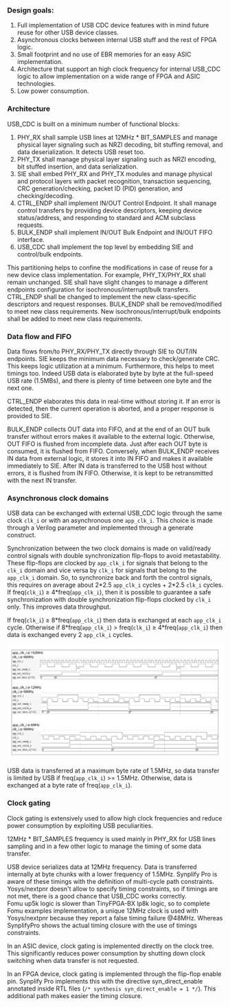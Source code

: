 ### Design goals:
1. Full implementation of USB CDC device features with in mind future reuse for other USB device classes.
2. Asynchronous clocks between internal USB stuff and the rest of FPGA logic.
3. Small footprint and no use of EBR memories for an easy ASIC implementation.
4. Architecture that support an high clock frequency for internal USB\_CDC logic to allow implementation on a wide range of FPGA and ASIC technologies.
5. Low power consumption.

### Architecture
USB\_CDC is built on a minimum number of functional blocks:

1. PHY\_RX shall sample USB lines at 12MHz * BIT\_SAMPLES and manage physical layer signaling such as NRZI decoding, bit stuffing removal, and data deserialization. It detects USB reset too.
2. PHY\_TX shall manage physical layer signaling such as NRZI encoding, bit stuffed insertion, and data serialization.
3. SIE shall embed PHY\_RX and PHY\_TX modules and manage physical and protocol layers with packet recognition, transaction sequencing, CRC generation/checking, packet ID (PID) generation, and checking/decoding.
4. CTRL\_ENDP shall implement IN/OUT Control Endpoint. It shall manage control transfers by providing device descriptors, keeping device status/address, and responding to standard and ACM subclass requests.
5. BULK\_ENDP shall implement IN/OUT Bulk Endpoint and IN/OUT FIFO interface.
6. USB\_CDC shall implement the top level by embedding SIE and control/bulk endpoints.

This partitioning helps to confine the modifications in case of reuse for a new device class implementation. For example, PHY\_TX/PHY\_RX shall remain unchanged. SIE shall have slight changes to manage a different endpoints configuration for isochronous/interrupt/bulk transfers. CTRL\_ENDP shall be changed to implement the new class-specific descriptors and request responses. BULK\_ENDP shall be removed/modified to meet new class requirements. New isochronous/interrupt/bulk endpoints shall be added to meet new class requirements.

### Data flow and FIFO
Data flows from/to PHY\_RX/PHY\_TX directly through SIE to OUT/IN endpoints. SIE keeps the minimum data necessary to check/generate CRC. This keeps logic utilization at a minimum. Furthermore, this helps to meet timings too. Indeed USB data is elaborated byte by byte at the full-speed USB rate (1.5MBs), and there is plenty of time between one byte and the next one.

CTRL_ENDP elaborates this data in real-time without storing it. If an error is detected, then the current operation is aborted, and a proper response is provided to SIE.

BULK\_ENDP collects OUT data into FIFO, and at the end of an OUT bulk transfer without errors makes it available to the external logic. Otherwise, OUT FIFO is flushed from incomplete data. Just after each OUT byte is consumed, it is flushed from FIFO. Conversely, when BULK\_ENDP receives IN data from external logic, it stores it into IN FIFO and makes it available immediately to SIE. After IN data is transferred to the USB host without errors, it is flushed from IN FIFO. Otherwise, it is kept to be retransmitted with the next IN transfer.

### Asynchronous clock domains
USB data can be exchanged with external USB\_CDC logic through the same clock `clk_i` or with an asynchronous one `app_clk_i`.
This choice is made through a Verilog parameter and implemented through a generate construct.

Synchronization between the two clock domains is made on valid/ready control signals with double synchronization flip-flops to avoid metastability. These flip-flops are clocked by `app_clk_i` for signals that belong to the `clk_i` domain and vice versa by `clk_i` for signals that belong to the `app_clk_i` domain. So, to synchronize back and forth the control signals, this requires on average about 2\*2.5 `app_clk_i` cycles + 2\*2.5 `clk_i` cycles.
If freq(`clk_i`) &ge; 4*freq(`app_clk_i`), then it is possible to guarantee a safe synchronization with double synchronization flip-flops clocked by `clk_i` only. This improves data throughput.

If freq(`clk_i`) &ge; 8\*freq(`app_clk_i`) then data is exchanged at each `app_clk_i` cycle.
Otherwise if 8\*freq(`app_clk_i`) > freq(`clk_i`) &ge; 4\*freq(`app_clk_i`) then data is exchanged every 2 `app_clk_i` cycles.

![](../readme_files/sync.png)

USB data is transferred at a maximum byte rate of 1.5MHz, so data transfer is limited by USB if freq(`app_clk_i`) >= 1.5MHz. Otherwise, data is exchanged at a byte rate of freq(`app_clk_i`).

### Clock gating
Clock gating is extensively used to allow high clock frequencies and reduce power consumption by exploiting USB peculiarities.

12MHz * BIT\_SAMPLES frequency is used mainly in PHY\_RX for USB lines sampling and in a few other logic to manage the timing of some data transfer.

USB device serializes data at 12MHz frequency. Data is transferred internally at byte chunks with a lower frequency of  1.5MHz.
Synplify Pro is aware of these timings with the definition of multi-cycle path constraints. Yosys/nextpnr doesn't allow to specify timing constraints, so if timings are not met, there is a good chance that USB\_CDC works correctly.  
Fomu up5k logic is slower than TinyFPGA-BX lp8k logic, so to complete Fomu examples implementation, a unique 12MHz clock is used with Yosys/nextpnr because they report a false timing failure @48MHz. Whereas SynplifyPro shows the actual timing closure with the use of timings constraints.

In an ASIC device, clock gating is implemented directly on the clock tree. This significantly reduces power consumption by shutting down clock switching when data transfer is not requested.

In an FPGA device, clock gating is implemented through the flip-flop enable pin.
Synplify Pro implements this with the directive syn\_direct\_enable annotated inside RTL files (`/* synthesis syn_direct_enable = 1 */`). This additional path makes easier the timing closure.
